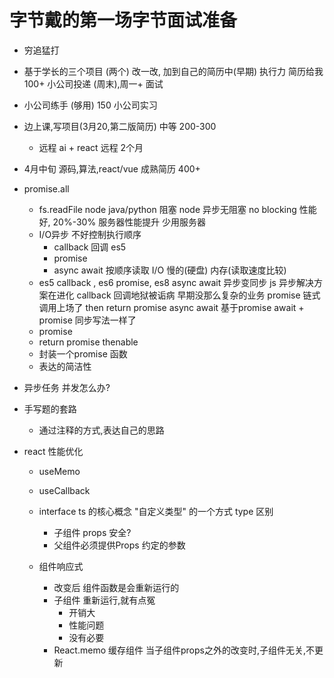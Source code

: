 # 字节戴的第一场字节面试准备

- 穷追猛打

- 基于学长的三个项目 (两个) 改一改, 加到自己的简历中(早期)
  执行力 简历给我 100+ 小公司投递 (周末),周一+ 面试
- 小公司练手 (够用) 150 小公司实习
- 边上课,写项目(3月20,第二版简历) 中等 200-300
  - 远程 ai + react  远程 2个月 
- 4月中旬 源码,算法,react/vue  成熟简历 400+

- promise.all
  - fs.readFile node
    java/python 阻塞
    node 异步无阻塞 no blocking 性能好, 20%-30% 服务器性能提升 少用服务器
  - I/O异步  不好控制执行顺序 
    - callback 回调 es5
    - promise 
    - async await
    按顺序读取
    I/O 慢的(硬盘) 内存(读取速度比较)
  - es5 callback , es6 promise, es8 async await
    异步变同步
    js 异步解决方案在进化
    callback 回调地狱被诟病 早期没那么复杂的业务
    promise 链式调用上场了 then return promise
    async await 基于promise await + promise 同步写法一样了
  - promise 
  - return promise thenable
  - 封装一个promise 函数
  - 表达的简洁性
- 异步任务 并发怎么办?

- 手写题的套路
  - 通过注释的方式,表达自己的思路

- react 性能优化
  - useMemo    
  - useCallback

  - interface ts 的核心概念
    "自定义类型" 的一个方式
    type 区别
    - 子组件 props 安全?
    - 父组件必须提供Props 约定的参数
  - 组件响应式
    - 改变后 组件函数是会重新运行的
    - 子组件 重新运行,就有点冤
      - 开销大
      - 性能问题
      - 没有必要
    - React.memo  缓存组件
      当子组件props之外的改变时,子组件无关,不更新
